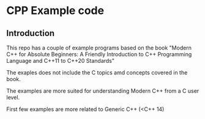# CPP Example code

## Introduction

This repo has a couple of example programs based on the book "Modern C++ for Absolute Beginners: A Friendly Introduction to C++ Programming Language and C++11 to C++20 Standards"

The exaples does not include the C topics amd concepts covered in the book.

The examples are more suited for understanding Modern C++ from a C user level.

First few examples are more related to Generic C++ (<C++ 14)


